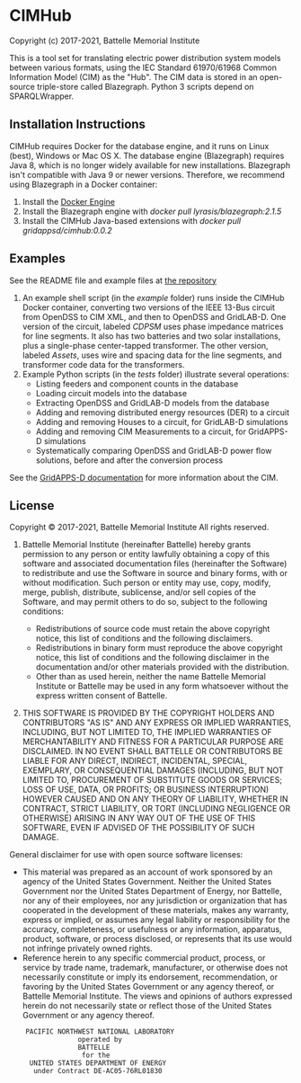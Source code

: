 # CIMHub

Copyright (c) 2017-2021, Battelle Memorial Institute

This is a tool set for translating electric power distribution system models between
various formats, using the IEC Standard 61970/61968 Common Information Model (CIM) as the "Hub".
The CIM data is stored in an open-source triple-store called Blazegraph.
Python 3 scripts depend on SPARQLWrapper.

## Installation Instructions

CIMHub requires Docker for the database engine, and it runs on Linux (best), Windows or Mac OS X.
The database engine (Blazegraph) requires Java 8, which is no longer widely available for new installations.  Blazegraph isn't 
compatible with Java 9 or newer versions. Therefore, we recommend using Blazegraph in a Docker container: 

1. Install the [Docker Engine](https://docs.docker.com/install/)
2. Install the Blazegraph engine with _docker pull lyrasis/blazegraph:2.1.5_
3. Install the CIMHub Java-based extensions with _docker pull gridappsd/cimhub:0.0.2_

## Examples

See the README file and example files at [the repository](https://github.com/GRIDAPPSD/CIMHub)

1. An example shell script (in the _example_ folder) runs inside the CIMHub Docker container, converting two versions of the IEEE 13-Bus circuit from OpenDSS to CIM XML, and then to OpenDSS and GridLAB-D. One version of the circuit, labeled _CDPSM_ uses phase impedance matrices for line segments. It also has two batteries and two solar installations, plus a single-phase center-tapped transformer. The other version,
labeled _Assets_, uses wire and spacing data for the line segments, and transformer code data for the transformers.
2. Example Python scripts (in the _tests_ folder) illustrate several operations:
    * Listing feeders and component counts in the database
    * Loading circuit models into the database
    * Extracting OpenDSS and GridLAB-D models from the database
    * Adding and removing distributed energy resources (DER) to a circuit 
    * Adding and removing Houses to a circuit, for GridLAB-D simulations
    * Adding and removing CIM Measurements to a circuit, for GridAPPS-D simulations
    * Systematically comparing OpenDSS and GridLAB-D power flow solutions, before and after the conversion process
    
See the [GridAPPS-D documentation](https://gridappsd.readthedocs.io/en/latest/developer_resources/index.html#cim-documentation) for more information about the CIM.

## License

<div>
Copyright &copy; 2017-2021, Battelle Memorial Institute All rights reserved.
</div>
    

1. Battelle Memorial Institute (hereinafter Battelle) hereby grants permission to any person or entity lawfully obtaining a copy of this software and associated documentation files (hereinafter the Software) to redistribute and use the Software in source and binary forms, with or without modification. Such person or entity may use, copy, modify, merge, publish, distribute, sublicense, and/or sell copies of the Software, and may permit others to do so, subject to the following conditions:
    * Redistributions of source code must retain the above copyright notice, this list of conditions and the following disclaimers.
    * Redistributions in binary form must reproduce the above copyright notice, this list of conditions and the following disclaimer in the documentation and/or other materials provided with the distribution.
    * Other than as used herein, neither the name Battelle Memorial Institute or Battelle may be used in any form whatsoever without the express written consent of Battelle.

2. THIS SOFTWARE IS PROVIDED BY THE COPYRIGHT HOLDERS AND CONTRIBUTORS "AS IS" AND ANY EXPRESS OR IMPLIED WARRANTIES, INCLUDING, BUT NOT LIMITED TO, THE IMPLIED WARRANTIES OF MERCHANTABILITY AND FITNESS FOR A PARTICULAR PURPOSE ARE DISCLAIMED. IN NO EVENT SHALL BATTELLE OR CONTRIBUTORS BE LIABLE FOR ANY DIRECT, INDIRECT, INCIDENTAL, SPECIAL, EXEMPLARY, OR CONSEQUENTIAL DAMAGES (INCLUDING, BUT NOT LIMITED TO, PROCUREMENT OF SUBSTITUTE GOODS OR SERVICES; LOSS OF USE, DATA, OR PROFITS; OR BUSINESS INTERRUPTION) HOWEVER CAUSED AND ON ANY THEORY OF LIABILITY, WHETHER IN CONTRACT, STRICT LIABILITY, OR TORT (INCLUDING NEGLIGENCE OR OTHERWISE) ARISING IN ANY WAY OUT OF THE USE OF THIS SOFTWARE, EVEN IF ADVISED OF THE POSSIBILITY OF SUCH DAMAGE.

General disclaimer for use with open source software licenses:

* This material was prepared as an account of work sponsored by an agency of the United States Government. Neither the United States Government nor the United States Department of Energy, nor Battelle, nor any of their employees, nor any jurisdiction or organization that has cooperated in the development of these materials, makes any warranty, express or implied, or assumes any legal liability or responsibility for the accuracy, completeness, or usefulness or any information, apparatus, product, software, or process disclosed, or represents that its use would not infringe privately owned rights.
* Reference herein to any specific commercial product, process, or service by trade name, trademark, manufacturer, or otherwise does not necessarily constitute or imply its endorsement, recommendation, or favoring by the United States Government or any agency thereof, or Battelle Memorial Institute. The views and opinions of authors expressed herein do not necessarily state or reflect those of the United States Government or any agency thereof.

```
    PACIFIC NORTHWEST NATIONAL LABORATORY
                 operated by
                 BATTELLE
                  for the
     UNITED STATES DEPARTMENT OF ENERGY
      under Contract DE-AC05-76RL01830
```
